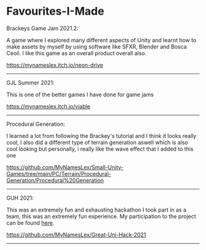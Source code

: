 # Favourites-I-Made

Brackeys Game Jam 2021.2:

A game where I explored many different aspects of Unity and learnt how to make assets by myself by using software like SFXR, Blender and Bosca Ceoil. I like this game as an overall product overall also.

https://mynameslex.itch.io/neon-drive
_________________________________________________________________________________________________________________________________________________________________________
GJL Summer 2021:


This is one of the better games I have done for game jams

https://mynameslex.itch.io/viable

__________________________________________________________________________________________________
Procedural Generation:

I learned a lot from following the Brackey's tutorial and I think it looks really cool, I also did a different type of terrain generation aswell which is also cool looking but personally, i really like the wave effect that I added to this one

https://github.com/MyNamesLex/Small-Unity-Games/tree/main/PC/Terrain/Procedural-Generation/Procedural%20Generation
_________________________________________________________________________________________________________________________________________________________________________

GUH 2021:

This was an extremely fun and exhausting hackathon I took part in as a team, this was an extremely fun experience. My participation to the project can be found <a href="https://devpost.com/software/nucelar-escape">here</a>.

https://github.com/MyNamesLex/Great-Uni-Hack-2021
_________________________________________________________________________________________________________________________________________________________________________

